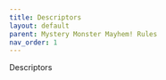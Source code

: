 ```yaml
---
title: Descriptors
layout: default
parent: Mystery Monster Mayhem! Rules
nav_order: 1
---
```

Descriptors

